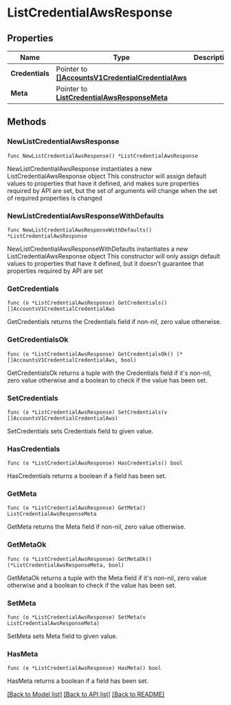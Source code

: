 # ListCredentialAwsResponse

## Properties

Name | Type | Description | Notes
------------ | ------------- | ------------- | -------------
**Credentials** | Pointer to [**[]AccountsV1CredentialCredentialAws**](AccountsV1CredentialCredentialAws.md) |  | [optional] 
**Meta** | Pointer to [**ListCredentialAwsResponseMeta**](ListCredentialAwsResponse_meta.md) |  | [optional] 

## Methods

### NewListCredentialAwsResponse

`func NewListCredentialAwsResponse() *ListCredentialAwsResponse`

NewListCredentialAwsResponse instantiates a new ListCredentialAwsResponse object
This constructor will assign default values to properties that have it defined,
and makes sure properties required by API are set, but the set of arguments
will change when the set of required properties is changed

### NewListCredentialAwsResponseWithDefaults

`func NewListCredentialAwsResponseWithDefaults() *ListCredentialAwsResponse`

NewListCredentialAwsResponseWithDefaults instantiates a new ListCredentialAwsResponse object
This constructor will only assign default values to properties that have it defined,
but it doesn't guarantee that properties required by API are set

### GetCredentials

`func (o *ListCredentialAwsResponse) GetCredentials() []AccountsV1CredentialCredentialAws`

GetCredentials returns the Credentials field if non-nil, zero value otherwise.

### GetCredentialsOk

`func (o *ListCredentialAwsResponse) GetCredentialsOk() (*[]AccountsV1CredentialCredentialAws, bool)`

GetCredentialsOk returns a tuple with the Credentials field if it's non-nil, zero value otherwise
and a boolean to check if the value has been set.

### SetCredentials

`func (o *ListCredentialAwsResponse) SetCredentials(v []AccountsV1CredentialCredentialAws)`

SetCredentials sets Credentials field to given value.

### HasCredentials

`func (o *ListCredentialAwsResponse) HasCredentials() bool`

HasCredentials returns a boolean if a field has been set.

### GetMeta

`func (o *ListCredentialAwsResponse) GetMeta() ListCredentialAwsResponseMeta`

GetMeta returns the Meta field if non-nil, zero value otherwise.

### GetMetaOk

`func (o *ListCredentialAwsResponse) GetMetaOk() (*ListCredentialAwsResponseMeta, bool)`

GetMetaOk returns a tuple with the Meta field if it's non-nil, zero value otherwise
and a boolean to check if the value has been set.

### SetMeta

`func (o *ListCredentialAwsResponse) SetMeta(v ListCredentialAwsResponseMeta)`

SetMeta sets Meta field to given value.

### HasMeta

`func (o *ListCredentialAwsResponse) HasMeta() bool`

HasMeta returns a boolean if a field has been set.


[[Back to Model list]](../README.md#documentation-for-models) [[Back to API list]](../README.md#documentation-for-api-endpoints) [[Back to README]](../README.md)


